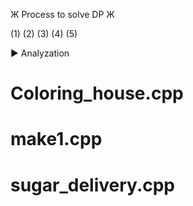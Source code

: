 Ж Process to solve DP Ж

(1)
(2)
(3)
(4)
(5)

▶   Analyzation

#   Coloring_house.cpp

#   make1.cpp

#   sugar_delivery.cpp


